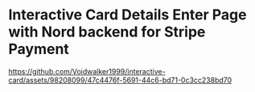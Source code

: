 # Interactive Card Details Enter Page with Nord backend for Stripe Payment



https://github.com/Voidwalker1999/interactive-card/assets/98208099/47c4476f-5691-44c6-bd71-0c3cc238bd70

